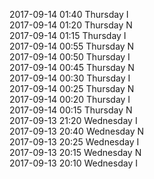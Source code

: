2017-09-14 01:40 Thursday  I  
2017-09-14 01:20 Thursday  N  
2017-09-14 01:15 Thursday  I  
2017-09-14 00:55 Thursday  N  
2017-09-14 00:50 Thursday  I  
2017-09-14 00:45 Thursday  N  
2017-09-14 00:30 Thursday  I  
2017-09-14 00:25 Thursday  N  
2017-09-14 00:20 Thursday  I  
2017-09-14 00:15 Thursday  N  
2017-09-13 21:20 Wednesday  I  
2017-09-13 20:40 Wednesday  N  
2017-09-13 20:25 Wednesday  I  
2017-09-13 20:15 Wednesday  N  
2017-09-13 20:10 Wednesday  I  
